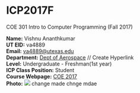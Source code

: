 # ICP2017F
COE 301 Intro to Computer Programming (Fall 2017)

**Name:** Vishnu Ananthkumar <br />
**UT EID:** va4889 <br />
**Email:** va4889@utexas.edu <br />
**Department:** [Dept of Aerospace](http://www.ae.utexas.edu) // Create Hyperlink <br />
**Level:** Undergraduate - Freshman(1st year) <br />
**ICP Class Position:** Student <br />
**Course Webpage:** [COE 2017](http://www.shahmoradi.org/ICP2017F) <br />
**Photo:** 
[![](https://lh3.googleusercontent.com/-KiL3uoU5klo/AAAAAAAAAAI/AAAAAAAACqA/2ea-rQrstCE/s60-p-rw-no/photo.jpg)](path/to/linked/page)
change made
chnge mdae


